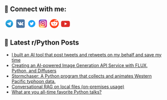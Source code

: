 ## 🔎 Connect with me:
[<img src="https://github.com/bullbesh/bullbesh/blob/main/images/Telegram.png" width="32" height="32" />](https://t.me/bullbesh)
[<img src="https://github.com/bullbesh/bullbesh/blob/main/images/VK.png" width="32" height="32" />](https://vk.com/bullbesh)
[<img src="https://github.com/bullbesh/bullbesh/blob/main/images/Twitter.png" width="32" height="32" />](https://twitter.com/bullbesh1)
[<img src="https://github.com/bullbesh/bullbesh/blob/main/images/Instagram.png" width="32" height="32" />](https://www.instagram.com/bullbesh)
[<img src="https://github.com/bullbesh/bullbesh/blob/main/images/Reddit.png" width="32" height="32" />](https://www.reddit.com/user/bullbesh)
[<img src="https://github.com/bullbesh/bullbesh/blob/main/images/YouTube.png" width="32" height="32" />](https://www.youtube.com/channel/UCtfjRs6uzgq5mfm8S06WTcg)

## 📕 Latest r/Python Posts
<!-- BLOG-POST-LIST:START -->
- [I built an AI tool that post tweets and retweets on my behalf and save my time](https://www.reddit.com/r/Python/comments/1h20ipv/i_built_an_ai_tool_that_post_tweets_and_retweets/)
- [Creating an AI-powered Image Generation API Service with FLUX, Python, and Diffusers](https://www.reddit.com/r/Python/comments/1h1tx73/creating_an_aipowered_image_generation_api/)
- [Stormchaser: A Python program that collects and animates Western Pacific typhoon data.](https://www.reddit.com/r/Python/comments/1h1rk2c/stormchaser_a_python_program_that_collects_and/)
- [Conversational RAG on local files &lpar;on-premises usage&rpar;](https://www.reddit.com/r/Python/comments/1h1qzds/conversational_rag_on_local_files_onpremises_usage/)
- [What are you all-time favorite Python talks?](https://www.reddit.com/r/Python/comments/1h1qun7/what_are_you_alltime_favorite_python_talks/)
<!-- BLOG-POST-LIST:END -->
